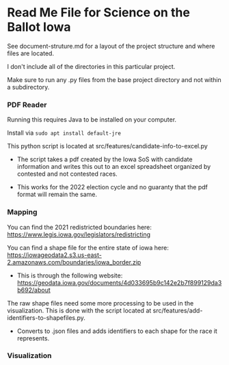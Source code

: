 # Read Me File for Science on the Ballot Iowa

See document-struture.md for a layout of the project structure and where files are located.

I don't include all of the directories in this particular project.

Make sure to run any .py files from the base project directory and not within a subdirectory.



### PDF Reader

Running this requires Java to be installed on your computer. 

Install via `sudo apt install default-jre`

This python script is located at src/features/candidate-info-to-excel.py

- The script takes a pdf created by the Iowa SoS with candidate information and writes this out to an excel spreadsheet organized by contested and not contested races.

- This works for the 2022 election cycle and no guaranty that the pdf format will remain the same.



### Mapping

You can find the 2021 redistricted boundaries here: https://www.legis.iowa.gov/legislators/redistricting

You can find a shape file for the entire state of iowa here: https://iowageodata2.s3.us-east-2.amazonaws.com/boundaries/iowa_border.zip

- This is through the following website: https://geodata.iowa.gov/documents/4d033695b9c142e2b7f899129da3b692/about

The raw shape files need some more processing to be used in the visualization. This is done with the script located at src/features/add-identifiers-to-shapefiles.py.

- Converts to .json files and adds identifiers to each shape for the race it represents.





### Visualization




